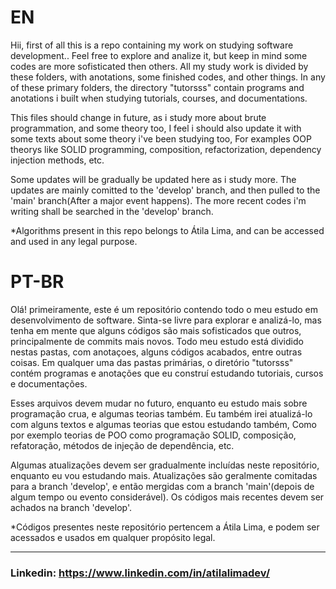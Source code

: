 # EN
Hii, first of all this is a repo containing my work on studying software development.. 
Feel free to explore and analize it, but keep in mind some codes are more sofisticated then others.
All my study work is divided by these folders, with anotations, some finished codes, and other things.
In any of these primary folders, the directory "tutorsss" contain programs and anotations i built when studying tutorials, courses, and documentations.

This files should change in future, as i study more about brute programmation, 
and some theory too,
I feel i should also update it with some texts about some theory i've been studying too,
For examples OOP theorys like SOLID programming, composition, refactorization, dependency injection methods, etc.

Some updates will be gradually be updated here as i study more.
The updates are mainly comitted to the 'develop' branch, and then pulled to the 'main' branch(After a major event happens). 
The more recent codes i'm writing shall be searched in the 'develop' branch.

*Algorithms present in this repo belongs to Átila Lima, and can be accessed and used in any legal purpose.

# PT-BR
Olá! primeiramente, este é um repositório contendo todo o meu estudo em desenvolvimento de software.
Sinta-se livre para explorar e analizá-lo, mas tenha em mente que alguns códigos são mais sofisticados que outros, principalmente de commits mais novos.
Todo meu estudo está dividido nestas pastas, com anotaçoes, alguns códigos acabados, entre outras coisas.
Em qualquer uma das pastas primárias, o diretório "tutorsss" contém programas e anotações que eu construí estudando tutoriais, cursos e documentações.

Esses arquivos devem mudar no futuro, enquanto eu estudo mais sobre programação crua, e algumas teorias também.
Eu também irei atualizá-lo com alguns textos e algumas teorias que estou estudando também,
Como por exemplo teorias de POO como programação SOLID, composição, refatoração, métodos de injeção de dependência, etc.

Algumas atualizações devem ser gradualmente incluídas neste repositório, enquanto eu vou estudando mais.
Atualizações são geralmente comitadas para a branch 'develop', e então mergidas com a branch 'main'(depois de algum tempo ou evento considerável).
Os códigos mais recentes devem ser achados na branch 'develop'.

*Códigos presentes neste repositório pertencem a Átila Lima, e podem ser acessados e usados em qualquer propósito legal.

***
### Linkedin: https://www.linkedin.com/in/atilalimadev/
